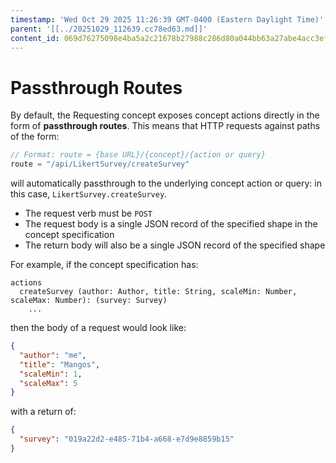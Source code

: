 ```yaml
---
timestamp: 'Wed Oct 29 2025 11:26:39 GMT-0400 (Eastern Daylight Time)'
parent: '[[../20251029_112639.cc78ed63.md]]'
content_id: 069d76275098e4ba5a2c21678b27988c286d80a044bb63a27abe4acc3ef45ef3
---
```


# Passthrough Routes

By default, the Requesting concept exposes concept actions directly in the form of **passthrough routes**. This means that HTTP requests against paths of the form:

```js
// Format: route = {base URL}/{concept}/{action or query}
route = "/api/LikertSurvey/createSurvey"
```

will automatically passthrough to the underlying concept action or query: in this case, `LikertSurvey.createSurvey`.

* The request verb must be `POST`
* The request body is a single JSON record of the specified shape in the concept specification
* The return body will also be a single JSON record of the specified shape

For example, if the concept specification has:

```concept
actions
  createSurvey (author: Author, title: String, scaleMin: Number, scaleMax: Number): (survey: Survey)
    ...
```

then the body of a request would look like:

```json
{
  "author": "me",
  "title": "Mangos",
  "scaleMin": 1,
  "scaleMax": 5
}
```

with a return of:

```json
{
  "survey": "019a22d2-e485-71b4-a668-e7d9e8859b15"
}
```
